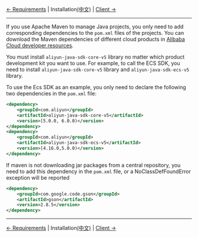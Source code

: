 [← Requirements](0-Requirements-EN.md) | Installation[(中文)](1-Installation-CN.md) | [Client →](2-Client-EN.md)
***

If you use Apache Maven to manage Java projects, you only need to add corresponding dependencies to the `pom.xml` files of the projects. You can download the Maven dependencies of different cloud products in [Alibaba Cloud developer resources](https://help.aliyun.com/learn/developer.html).

You must install `aliyun-java-sdk-core-v5` library no matter which product development kit you want to use. For example, to call the ECS SDK, you need to install `aliyun-java-sdk-core-v5` library  and `aliyun-java-sdk-ecs-v5` library.

To use the Ecs SDK as an example, you only need to declare the following two dependencies in the `pom.xml` file:
```xml
<dependency>
    <groupId>com.aliyun</groupId>
    <artifactId>aliyun-java-sdk-core-v5</artifactId>
    <version>[5.0.0, 6.0.0)</version>
</dependency>
<dependency>
    <groupId>com.aliyun</groupId>
    <artifactId>aliyun-java-sdk-ecs-v5</artifactId>
    <version>[4.16.0,5.0.0)</version>
</dependency>
```

If maven is not downloading jar packages from a central repository, you need to add this dependency in the `pom.xml` file, or a NoClassDefFoundError exception will be reported
```xml
<dependency>
    <groupId>com.google.code.gson</groupId>
    <artifactId>gson</artifactId>
    <version>2.8.5</version>
</dependency>
```

***
[← Requirements](0-Requirements-EN.md) | Installation[(中文)](1-Installation-CN.md) | [Client →](2-Client-EN.md)